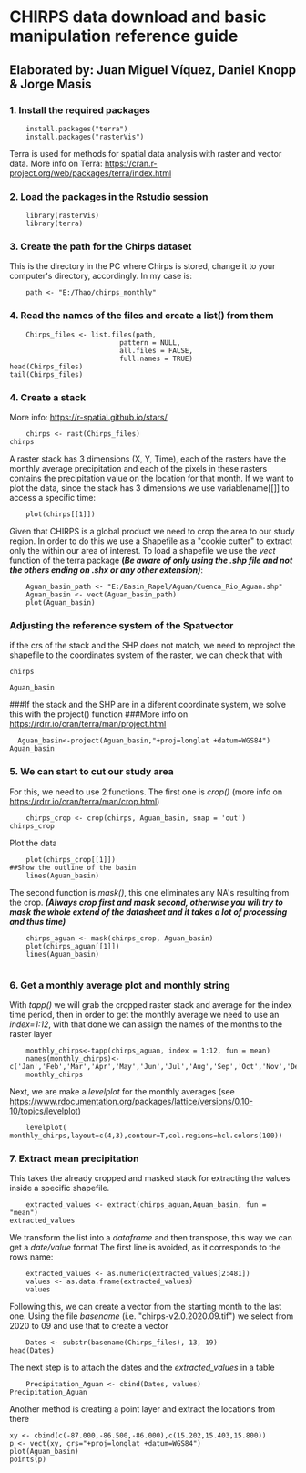 
# CHIRPS data download and basic manipulation reference guide

## Elaborated by: Juan Miguel Víquez, Daniel Knopp & Jorge Masis
### 1. Install the required packages
```{r}
	install.packages("terra")
	install.packages("rasterVis")
```
Terra is used for methods for spatial data analysis with raster and vector data.
More info on Terra: 
https://cran.r-project.org/web/packages/terra/index.html

### 2. Load the packages in the Rstudio session
```{r}
	library(rasterVis)
	library(terra)
```

### 3. Create the path for the Chirps dataset
This is the directory in the PC where Chirps is stored, change it to your computer's directory, accordingly. 
In my case is:
```{r}
	path <- "E:/Thao/chirps_monthly"
```
### 4. Read the names of the files and create a list() from them
```{r}	
	Chirps_files <- list.files(path,
                           pattern = NULL,
                           all.files = FALSE,
                           full.names = TRUE)
head(Chirps_files)
tail(Chirps_files)
```
### 4. Create a stack 
More info: https://r-spatial.github.io/stars/
```{r}
    chirps <- rast(Chirps_files)
chirps
```
A raster stack has 3 dimensions (X, Y, Time), each of the rasters have the monthly average precipitation and each of the pixels in these rasters contains the precipitation value on the location for that month.
If we want to plot the data, since the stack has 3 dimensions we use variablename[[]] to access a specific time:
```{r}
    plot(chirps[[1]])
```
Given that CHIRPS is a global product we need to crop the area to our study region. In order to do this we use a Shapefile as a "cookie cutter" to extract only the within our area of interest.
To load a shapefile we use the *vect* function of the terra package **(*Be aware of only using the .shp file and not the others ending on .shx or any other extension)***:
```{r}
    Aguan_basin_path <- "E:/Basin_Rapel/Aguan/Cuenca_Rio_Aguan.shp"
    Aguan_basin <- vect(Aguan_basin_path)
    plot(Aguan_basin)
```
### Adjusting the reference system of the Spatvector
if the crs of the stack and the SHP does not match, we need to reproject the shapefile to the coordinates system of the raster, we can check that with 
```{r}
chirps
```


```{r}
Aguan_basin
```
###If the stack and the SHP are in a diferent coordinate system, we solve this with the project() function
###More info on https://rdrr.io/cran/terra/man/project.html
```{r}
  Aguan_basin<-project(Aguan_basin,"+proj=longlat +datum=WGS84")
Aguan_basin
```


### 5. We can start to cut our study area
For this, we need to use 2 functions. The first one is *crop()* (more info on https://rdrr.io/cran/terra/man/crop.html)
```{r}
    chirps_crop <- crop(chirps, Aguan_basin, snap = 'out')
chirps_crop
```
Plot the data
```{r}
    plot(chirps_crop[[1]])
##Show the outline of the basin
    lines(Aguan_basin)
```
The second function is *mask()*, this one eliminates any NA's resulting from the crop.
***(Always crop first and mask second, otherwise you will try to mask the whole extend of the datasheet and it takes a lot of processing and thus time)***
```{r}
    chirps_aguan <- mask(chirps_crop, Aguan_basin)
    plot(chirps_aguan[[1]])
    lines(Aguan_basin)
    
```
    
### 6. Get a monthly average plot and monthly string 
With *tapp()* we will grab the cropped raster stack and average for the index time period, then in order to get the monthly average we need to use an *index=1:12*, with that done we can assign the names of the months to the raster layer 
```{r}
    monthly_chirps<-tapp(chirps_aguan, index = 1:12, fun = mean)
    names(monthly_chirps)<-c('Jan','Feb','Mar','Apr','May','Jun','Jul','Aug','Sep','Oct','Nov','Dec')
    monthly_chirps
```

Next, we are make a *levelplot* for the monthly averages (see https://www.rdocumentation.org/packages/lattice/versions/0.10-10/topics/levelplot) 
```{r}
    levelplot( monthly_chirps,layout=c(4,3),contour=T,col.regions=hcl.colors(100))
```
### 7. Extract mean precipitation
This takes the already cropped and masked stack for extracting the values inside a specific shapefile.
```{r}
    extracted_values <- extract(chirps_aguan,Aguan_basin, fun = "mean")
extracted_values
```
We transform the list into a *dataframe* and then transpose, this way we can get a *date/value* format
The first line is avoided, as it corresponds to the rows name:
```{r}
    extracted_values <- as.numeric(extracted_values[2:481])
    values <- as.data.frame(extracted_values)
    values
```
Following this, we can create a vector from the starting month to the last one. Using the file *basename* (i.e. "chirps-v2.0.2020.09.tif") we select from 2020 to 09 and use that to create a vector
```{r}
    Dates <- substr(basename(Chirps_files), 13, 19)
head(Dates)
```
The next step is to attach the dates and the *extracted_values* in a table 
```{r}
    Precipitation_Aguan <- cbind(Dates, values)
Precipitation_Aguan 
```
Another method is creating a point layer and extract the locations from there
```{r}
xy <- cbind(c(-87.000,-86.500,-86.000),c(15.202,15.403,15.800))
p <- vect(xy, crs="+proj=longlat +datum=WGS84")
plot(Aguan_basin)
points(p)
```
